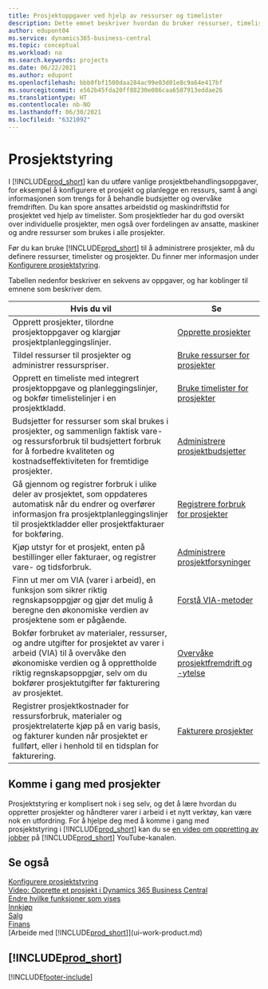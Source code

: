 ```yaml
---
title: Prosjektoppgaver ved hjelp av ressurser og timelister
description: Dette emnet beskriver hvordan du bruker ressurser, timelister og prosjekter til å administrere prosjekter og budsjetter.
author: edupont04
ms.service: dynamics365-business-central
ms.topic: conceptual
ms.workload: na
ms.search.keywords: projects
ms.date: 06/22/2021
ms.author: edupont
ms.openlocfilehash: bbb0fbf1500daa284ac99e03d01e8c9a64e417bf
ms.sourcegitcommit: e562b45fda20ff88230e086caa6587913eddae26
ms.translationtype: HT
ms.contentlocale: nb-NO
ms.lasthandoff: 06/30/2021
ms.locfileid: "6321092"
---
```

# <a name="project-management"></a>Prosjektstyring
I [!INCLUDE[prod_short](includes/prod_short.md)] kan du utføre vanlige prosjektbehandlingsoppgaver, for eksempel å konfigurere et prosjekt og planlegge en ressurs, samt å angi informasjonen som trengs for å behandle budsjetter og overvåke fremdriften. Du kan spore ansattes arbeidstid og maskindriftstid for prosjektet ved hjelp av timelister. Som prosjektleder har du god oversikt over individuelle prosjekter, men også over fordelingen av ansatte, maskiner og andre ressurser som brukes i alle prosjekter.

Før du kan bruke [!INCLUDE[prod_short](includes/prod_short.md)] til å administrere prosjekter, må du definere ressurser, timelister og prosjekter. Du finner mer informasjon under [Konfigurere prosjektstyring](projects-setup-projects.md).  

Tabellen nedenfor beskriver en sekvens av oppgaver, og har koblinger til emnene som beskriver dem.

| Hvis du vil | Se |
| --- | --- |
| Opprett prosjekter, tilordne prosjektoppgaver og klargjør prosjektplanleggingslinjer. |[Opprette prosjekter](projects-how-create-jobs.md) |
| Tildel ressurser til prosjekter og administrer ressurspriser. |[Bruke ressurser for prosjekter](projects-how-use-resources.md) |
| Opprett en timeliste med integrert prosjektoppgave og planleggingslinjer, og bokfør timelistelinjer i en prosjektkladd. |[Bruke timelister for prosjekter](projects-how-use-time-sheets.md) |
| Budsjetter for ressurser som skal brukes i prosjekter, og sammenlign faktisk vare- og ressursforbruk til budsjettert forbruk for å forbedre kvaliteten og kostnadseffektiviteten for fremtidige prosjekter. |[Administrere prosjektbudsjetter](projects-how-manage-budgets.md) |
| Gå gjennom og registrer forbruk i ulike deler av prosjektet, som oppdateres automatisk når du endrer og overfører informasjon fra prosjektplanleggingslinjer til prosjektkladder eller prosjektfakturaer for bokføring. |[Registrere forbruk for prosjekter](projects-how-record-job-usage.md) |
| Kjøp utstyr for et prosjekt, enten på bestillinger eller fakturaer, og registrer vare- og tidsforbruk. |[Administrere prosjektforsyninger](projects-how-manage-project-supplies.md) |
| Finn ut mer om VIA (varer i arbeid), en funksjon som sikrer riktig regnskapsoppgjør og gjør det mulig å beregne den økonomiske verdien av prosjektene som er pågående. |[Forstå VIA-metoder](projects-understanding-wip.md) |
| Bokfør forbruket av materialer, ressurser, og andre utgifter for prosjektet av varer i arbeid (VIA) til å overvåke den økonomiske verdien og å opprettholde riktig regnskapsoppgjør, selv om du bokfører prosjektutgifter før fakturering av prosjektet. |[Overvåke prosjektfremdrift og -ytelse](projects-how-monitor-progress-performance.md) |
| Registrer prosjektkostnader for ressursforbruk, materialer og prosjektrelaterte kjøp på en varig basis, og fakturer kunden når prosjektet er fullført, eller i henhold til en tidsplan for fakturering. |[Fakturere prosjekter](projects-how-invoice-jobs.md) |

## <a name="get-started-with-projects"></a>Komme i gang med prosjekter

Prosjektstyring er komplisert nok i seg selv, og det å lære hvordan du oppretter prosjekter og håndterer varer i arbeid i et nytt verktøy, kan være nok en utfordring. For å hjelpe deg med å komme i gang med prosjektstyring i [!INCLUDE[prod_short](includes/prod_short.md)] kan du se [en video om oppretting av jobber](https://www.youtube.com/watch?v=VqaPWr7BWmw) på [!INCLUDE[prod_short](includes/prod_short.md)] YouTube-kanalen.  

## <a name="see-also"></a>Se også

[Konfigurere prosjektstyring](projects-setup-projects.md)  
[Video: Opprette et prosjekt i Dynamics 365 Business Central](https://www.youtube.com/watch?v=VqaPWr7BWmw)  
[Endre hvilke funksjoner som vises](ui-experiences.md)  
[Innkjøp](purchasing-manage-purchasing.md)  
[Salg](sales-manage-sales.md)  
[Finans](finance.md)  
[Arbeide med [!INCLUDE[prod_short](includes/prod_short.md)]](ui-work-product.md)  

## [!INCLUDE[prod_short](includes/free_trial_md.md)]  


[!INCLUDE[footer-include](includes/footer-banner.md)]